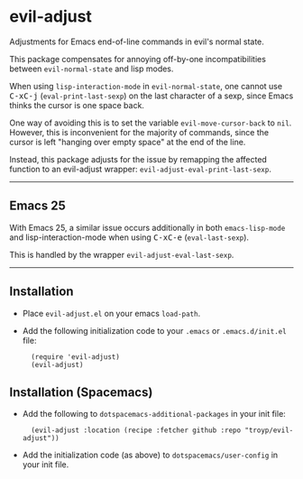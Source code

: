 # evil-adjust
Adjustments for Emacs end-of-line commands in evil's normal state.


This package compensates for annoying off-by-one incompatibilities between
`evil-normal-state` and lisp modes.

When using `lisp-interaction-mode` in `evil-normal-state`, one cannot use
<kbd>C-x</kbd><kbd>C-j</kbd> (`eval-print-last-sexp`) on the last character of a
sexp, since Emacs thinks the cursor is one space back.

One way of avoiding this is to set the variable `evil-move-cursor-back` to `nil`.
However, this is inconvenient for the majority of commands, since the cursor is
left "hanging over empty space" at the end of the line.

Instead, this package adjusts for the issue by remapping the affected function to an
evil-adjust wrapper: `evil-adjust-eval-print-last-sexp`.

--------------------------------------------------------------------------------

## Emacs 25

With Emacs 25, a similar issue occurs additionally in both `emacs-lisp-mode`
and lisp-interaction-mode when using <kbd>C-x</kbd><kbd>C-e</kbd>
(`eval-last-sexp`).

This is handled by the wrapper `evil-adjust-eval-last-sexp`.

--------------------------------------------------------------------------------

## Installation

* Place `evil-adjust.el` on your emacs `load-path`.
* Add the following initialization code to your `.emacs` or `.emacs.d/init.el` file:

        (require 'evil-adjust)
        (evil-adjust)

## Installation (Spacemacs)

* Add the following to `dotspacemacs-additional-packages` in your init file:

        (evil-adjust :location (recipe :fetcher github :repo "troyp/evil-adjust"))

* Add the initialization code (as above) to `dotspacemacs/user-config` in your
    init file.
